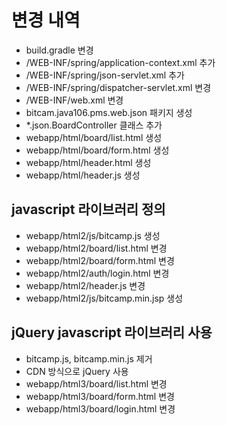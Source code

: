 # 변경 내역
- build.gradle 변경
- /WEB-INF/spring/application-context.xml 추가
- /WEB-INF/spring/json-servlet.xml 추가
- /WEB-INF/spring/dispatcher-servlet.xml 변경
- /WEB-INF/web.xml 변경 
- bitcam.java106.pms.web.json 패키지 생성
- *.json.BoardController 클래스 추가
- webapp/html/board/list.html 생성 
- webapp/html/board/form.html 생성
- webapp/html/header.html 생성
- webapp/html/header.js 생성   

## javascript 라이브러리 정의
- webapp/html2/js/bitcamp.js 생성
- webapp/html2/board/list.html 변경
- webapp/html2/board/form.html 변경
- webapp/html2/auth/login.html 변경
- webapp/html2/header.js 변경
- webapp/html2/js/bitcamp.min.jsp 생성

## jQuery javascript 라이브러리 사용
- bitcamp.js, bitcamp.min.js 제거
- CDN 방식으로 jQuery 사용 
- webapp/html3/board/list.html 변경
- webapp/html3/board/form.html 변경
- webapp/html3/board/login.html 변경

##








